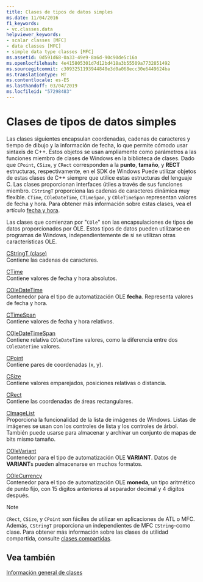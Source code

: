 ```yaml
---
title: Clases de tipos de datos simples
ms.date: 11/04/2016
f1_keywords:
- vc.classes.data
helpviewer_keywords:
- scalar classes [MFC]
- data classes [MFC]
- simple data type classes [MFC]
ms.assetid: 0d591d68-0a33-49e9-8a6d-90c90de5c16a
ms.openlocfilehash: 4e415805301d7d12bd418a3b55509a7732851492
ms.sourcegitcommit: c3093251193944840e3d0a068ecc30e6449624ba
ms.translationtype: MT
ms.contentlocale: es-ES
ms.lasthandoff: 03/04/2019
ms.locfileid: "57298483"
---
```

# <a name="simple-data-type-classes"></a>Clases de tipos de datos simples

Las clases siguientes encapsulan coordenadas, cadenas de caracteres y tiempo de dibujo y la información de fecha, lo que permite cómodo usar sintaxis de C++. Estos objetos se usan ampliamente como parámetros a las funciones miembro de clases de Windows en la biblioteca de clases. Dado que `CPoint`, `CSize`, y `CRect` corresponden a la **punto**, **tamaño**, y **RECT** estructuras, respectivamente, en el SDK de Windows Puede utilizar objetos de estas clases de C++ siempre que utilice estas estructuras del lenguaje C. Las clases proporcionan interfaces útiles a través de sus funciones miembro. `CStringT` proporciona las cadenas de caracteres dinámica muy flexible. `CTime`, `COleDateTime`, `CTimeSpan`, y `COleTimeSpan` representan valores de fecha y hora. Para obtener más información sobre estas clases, vea el artículo [fecha y hora](../atl-mfc-shared/date-and-time.md).

Las clases que comienzan por "`COle`" son las encapsulaciones de tipos de datos proporcionados por OLE. Estos tipos de datos pueden utilizarse en programas de Windows, independientemente de si se utilizan otras características OLE.

[CStringT (clase)](../atl-mfc-shared/reference/cstringt-class.md)<br/>
Contiene las cadenas de caracteres.

[CTime](../atl-mfc-shared/reference/ctime-class.md)<br/>
Contiene valores de fecha y hora absolutos.

[COleDateTime](../atl-mfc-shared/reference/coledatetime-class.md)<br/>
Contenedor para el tipo de automatización OLE **fecha**. Representa valores de fecha y hora.

[CTimeSpan](../atl-mfc-shared/reference/ctimespan-class.md)<br/>
Contiene valores de fecha y hora relativos.

[COleDateTimeSpan](../atl-mfc-shared/reference/coledatetimespan-class.md)<br/>
Contiene relativa `COleDateTime` valores, como la diferencia entre dos `COleDateTime` valores.

[CPoint](../atl-mfc-shared/reference/cpoint-class.md)<br/>
Contiene pares de coordenadas (x, y).

[CSize](../atl-mfc-shared/reference/csize-class.md)<br/>
Contiene valores emparejados, posiciones relativas o distancia.

[CRect](../atl-mfc-shared/reference/crect-class.md)<br/>
Contiene las coordenadas de áreas rectangulares.

[CImageList](../mfc/reference/cimagelist-class.md)<br/>
Proporciona la funcionalidad de la lista de imágenes de Windows. Listas de imágenes se usan con los controles de lista y los controles de árbol. También puede usarse para almacenar y archivar un conjunto de mapas de bits mismo tamaño.

[COleVariant](../mfc/reference/colevariant-class.md)<br/>
Contenedor para el tipo de automatización OLE **VARIANT**. Datos de **VARIANT**s pueden almacenarse en muchos formatos.

[COleCurrency](../mfc/reference/colecurrency-class.md)<br/>
Contenedor para el tipo de automatización OLE **moneda**, un tipo aritmético de punto fijo, con 15 dígitos anteriores al separador decimal y 4 dígitos después.

> [!NOTE]
>  `CRect`, `CSize`, y `CPoint` son fáciles de utilizar en aplicaciones de ATL o MFC. Además, `CStringT` proporciona un independientes de MFC `CString`-como clase. Para obtener más información sobre las clases de utilidad compartida, consulte [clases compartidas](../atl-mfc-shared/atl-mfc-shared-classes.md).

## <a name="see-also"></a>Vea también

[Información general de clases](../mfc/class-library-overview.md)
